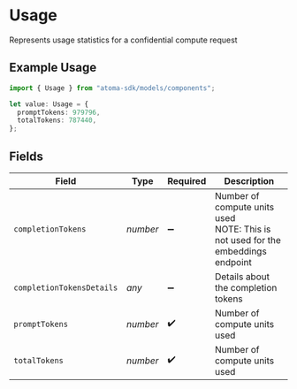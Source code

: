 # Usage

Represents usage statistics for a confidential compute request

## Example Usage

```typescript
import { Usage } from "atoma-sdk/models/components";

let value: Usage = {
  promptTokens: 979796,
  totalTokens: 787440,
};
```

## Fields

| Field                                                                           | Type                                                                            | Required                                                                        | Description                                                                     |
| ------------------------------------------------------------------------------- | ------------------------------------------------------------------------------- | ------------------------------------------------------------------------------- | ------------------------------------------------------------------------------- |
| `completionTokens`                                                              | *number*                                                                        | :heavy_minus_sign:                                                              | Number of compute units used<br/>NOTE: This is not used for the embeddings endpoint |
| `completionTokensDetails`                                                       | *any*                                                                           | :heavy_minus_sign:                                                              | Details about the completion tokens                                             |
| `promptTokens`                                                                  | *number*                                                                        | :heavy_check_mark:                                                              | Number of compute units used                                                    |
| `totalTokens`                                                                   | *number*                                                                        | :heavy_check_mark:                                                              | Number of compute units used                                                    |